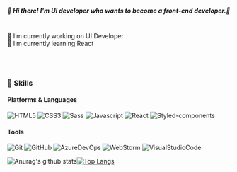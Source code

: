 ##### 👋  Hi there! I'm UI developer who wants to become a front-end developer.🚀<br><br>

<p>
  🔭 I’m currently working on UI Developer<br> 
  🌱 I’m currently learning React
</p>
<br><br>

### 💪 Skills
#### Platforms & Languages
![HTML5](https://img.shields.io/badge/HTML5-E34F26?style=flat-square&logo=HTML5&logoColor=white)
![CSS3](https://img.shields.io/badge/CSS3-1572B6?style=flat-square&logo=CSS3&logoColor=white)
![Sass](https://img.shields.io/badge/Sass-CC6699?style=flat-square&logo=Sass&logoColor=white)
![Javascript](https://img.shields.io/badge/Javascript-F7DF1E?style=flat-square&logo=Javascript&logoColor=black)
![React](https://img.shields.io/badge/React-61DAFB?style=flat-square&logo=React&logoColor=black)
![Styled-components](https://img.shields.io/badge/StyledComponents-DB7093?style=flat-square&logo=styled-components&logoColor=white)

#### Tools
![Git](https://img.shields.io/badge/Git-F05032?style=flat-square&logo=Git&logoColor=white)
![GitHub](https://img.shields.io/badge/GitHub-181717?style=flat-square&logo=GitHub&logoColor=white)
![AzureDevOps](https://img.shields.io/badge/AzureDevOps-0078D7?style=flat-square&logo=AzureDevOps&logoColor=white)
![WebStorm](https://img.shields.io/badge/WebStorm-000?style=flat-square&logo=WebStorm&logoColor=white)
![VisualStudioCode](https://img.shields.io/badge/VisualStudioCode-007ACC?style=flat-square&logo=VisualStudioCode&logoColor=white)

![Anurag's github stats](https://github-readme-stats.vercel.app/api?username=SiHyung-Lee&theme=react&count_private=true&show_icons=true&title_color=6e40c9&icon_color=6e40c9&line_height=20)[![Top Langs](https://github-readme-stats.vercel.app/api/top-langs/?username=SiHyung-Lee&theme=dark&layout=compact&show_icons=true&title_color=6e40c9&icon_color=6e40c9)](https://github.com/anuraghazra/github-readme-stats)
